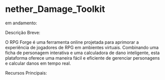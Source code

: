 # nether_Damage_Toolkit
em andamento:

Descrição Breve:

O RPG Forge é uma ferramenta online projetada para aprimorar a experiência de jogadores de RPG em ambientes virtuais. Combinando uma ficha de personagem interativa e uma calculadora de dano inteligente, esta plataforma oferece uma maneira fácil e eficiente de gerenciar personagens e calcular danos em tempo real.

Recursos Principais:


